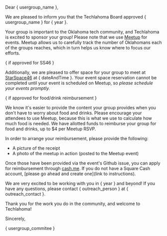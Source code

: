 Dear { usergroup_name },

We are pleased to inform you that the Techlahoma Board approved { usergroup_name } for { year }.

Your group is important to the Oklahoma tech community, and Techlahoma is excited to sponsor your group! Please note that we use [Meetup](link) for events. Meetup allows us to carefully track the number of Oklahomans each of the groups reaches, which in turn helps us know where to focus our efforts.

{ if approved for SS46 }

Additionally, we are pleased to offer space for your group to meet at [StarSpace46](link) at { dateAndTime }. Your event space reservation cannot be completed until your event is scheduled on Meetup, so _please schedule your events promptly._

{ if approved for food/drink reimbursement }

We know it's easier to provide the content your group provides when you don't have to worry about food and drinks. Please encourage your attendees to use Meetup, because this is what we use to calculate how much food is needed. We have allotted funds to reimburse your group for food and drinks, up to $4 per Meetup RSVP.

In order to arrange your reimbursement, please provide the following:

- A picture of the receipt
- A photo of the meetup in action (posted to the Meetup event)

Once those have been provided via the event's Github issue, you can apply for reimbursement through [cash.me](link). If you do not have a Square Cash account, [please go ahead and create one](link to instructions).

We are very excited to be working with you in { year } and beyond! If you have any questions, please contact { outreach_person } at { outreach_contact }.

Thank you for the work you do in the community, and welcome to Techlahoma!

Sincerely,

{ usergroup_commitee }